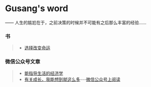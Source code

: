 # Gusang's word

—— 人生的尴尬在于，之前决策的时候并不可能有之后那么丰富的经验……

### 书

> * [选择改变命运](/fate/)

### 微信公众号文章

> * [能指导生活的经济学](/article/经济学.md)
> * [有关成长，我能想到就这么多](/article/grow.md)---[微信公众号上阅读](https://mp.weixin.qq.com/s/PxL3WxmYhTj6CH1Hyyzp2A)
